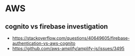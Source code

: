 # AWS

## cognito vs firebase investigation

- https://stackoverflow.com/questions/40649605/firebase-authentication-vs-aws-cognito
- https://github.com/aws-amplify/amplify-js/issues/3495
